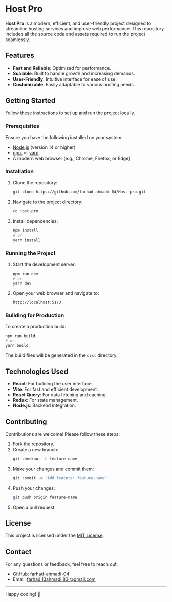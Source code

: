 # Host Pro

**Host Pro** is a modern, efficient, and user-friendly project designed to streamline hosting services and improve web performance. This repository includes all the source code and assets required to run the project seamlessly.

## Features

- **Fast and Reliable**: Optimized for performance.
- **Scalable**: Built to handle growth and increasing demands.
- **User-Friendly**: Intuitive interface for ease of use.
- **Customizable**: Easily adaptable to various hosting needs.

## Getting Started

Follow these instructions to set up and run the project locally.

### Prerequisites

Ensure you have the following installed on your system:

- [Node.js](https://nodejs.org/) (version 14 or higher)
- [npm](https://www.npmjs.com/) or [yarn](https://yarnpkg.com/)
- A modern web browser (e.g., Chrome, Firefox, or Edge)

### Installation

1. Clone the repository:
   ```bash
   git clone https://github.com/farhad-ahmadi-04/Host-pro.git
   ```

2. Navigate to the project directory:
   ```bash
   cd Host-pro
   ```

3. Install dependencies:
   ```bash
   npm install
   # or
   yarn install
   ```

### Running the Project

1. Start the development server:
   ```bash
   npm run dev
   # or
   yarn dev
   ```

2. Open your web browser and navigate to:
   ```
   http://localhost:5173
   ```

### Building for Production

To create a production build:
```bash
npm run build
# or
yarn build
```
The build files will be generated in the `dist` directory.

## Technologies Used

- **React**: For building the user interface.
- **Vite**: For fast and efficient development.
- **React Query**: For data fetching and caching.
- **Redux**: For state management.
- **Node.js**: Backend integration.

## Contributing

Contributions are welcome! Please follow these steps:

1. Fork the repository.
2. Create a new branch:
   ```bash
   git checkout -b feature-name
   ```
3. Make your changes and commit them:
   ```bash
   git commit -m "Add feature: feature-name"
   ```
4. Push your changes:
   ```bash
   git push origin feature-name
   ```
5. Open a pull request.

## License

This project is licensed under the [MIT License](LICENSE).

## Contact

For any questions or feedback, feel free to reach out:

- GitHub: [farhad-ahmadi-04](https://github.com/farhad-ahmadi-04)
- Email: farhad.13ahmadi.83l@gmail.com

---

Happy coding! 🎉
